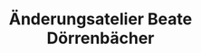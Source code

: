 ---
title: "Änderungsatelier Beate Dörrenbächer"
url: /karlsruhe/aenderungsatelier-beate-doerrenbaecher/
shop: Schneiderei
---